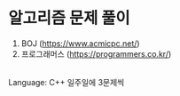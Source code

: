# 알고리즘 문제 풀이
1) BOJ (https://www.acmicpc.net/)
2) 프로그래머스 (https://programmers.co.kr/)
<br>
Language: C++
일주일에 3문제씩
